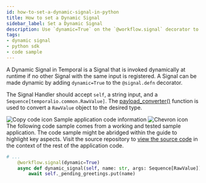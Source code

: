 ```yaml
---
id: how-to-set-a-dynamic-signal-in-python
title: How to set a Dynamic Signal
sidebar_label: Set a Dynamic Signal
description: Use `dynamic=True` on the `@workflow.signal` decorator to make a Signal dynamic.
tags:
- dynamic signal
- python sdk
- code sample
---
```


<!-- DO NOT EDIT THIS FILE DIRECTLY.
THIS FILE IS GENERATED from https://github.com/temporalio/documentation-samples-python/blob/main/dynamic_handlers/your_dynamic_signal_dacx.py. -->

A Dynamic Signal in Temporal is a Signal that is invoked dynamically at runtime if no other Signal with the same input is registered.
A Signal can be made dynamic by adding `dynamic=True` to the `@signal.defn` decorator.

The Signal Handler should accept `self`, a string input, and a `Sequence[temporalio.common.RawValue]`.
The [payload_converter()](https://python.temporal.io/temporalio.workflow.html#payload_converter) function is used to convert a `RawValue` object to the desired type.

<div class="copycode-notice-container"><div class="copycode-notice"><img data-style="copycode-icon" src="/icons/copycode.png" alt="Copy code icon" /> Sample application code information <img id="i-86e0bc94-ba95-48ff-a85c-896c03a49c53" data-event="clickable-copycode-info" data-style="chevron-icon" src="/icons/chevron.png" alt="Chevron icon" /></div><div id="copycode-info-86e0bc94-ba95-48ff-a85c-896c03a49c53" class="copycode-info">The following code sample comes from a working and tested sample application. The code sample might be abridged within the guide to highlight key aspects. Visit the source repository to <a href="https://github.com/temporalio/documentation-samples-python/blob/main/dynamic_handlers/your_dynamic_signal_dacx.py">view the source code</a> in the context of the rest of the application code.</div></div>

```python
# ...
    @workflow.signal(dynamic=True)
    async def dynamic_signal(self, name: str, args: Sequence[RawValue]) -> None:
        await self._pending_greetings.put(name)
```
